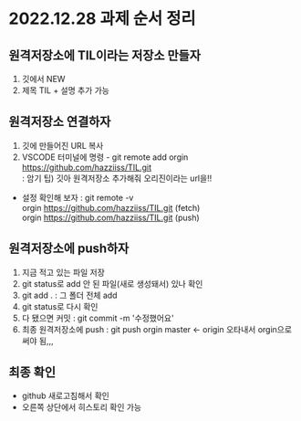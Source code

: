 
# 2022.12.28 과제 순서 정리

## 원격저장소에 TIL이라는 저장소 만들자
  1. 깃에서 NEW
  2. 제목 TIL + 설명 추가 가능

## 원격저장소 연결하자
  1. 깃에 만들어진 URL 복사
  2. VSCODE 터미널에 명령
    - git remote add orgin https://github.com/hazziiss/TIL.git     
   : 암기 팁) 깃아 원격저장소 추가해줘 오리진이라는 url을!!

  - 설정 확인해 보자 :  git remote -v      
                      orgin   https://github.com/hazziiss/TIL.git (fetch)     
                      orgin   https://github.com/hazziiss/TIL.git (push)     

## 원격저장소에 push하자
  1. 지금 적고 있는 파일 저장
  2. git status로 add 안 된 파일(새로 생성돼서) 있나 확인
  3. git add . : 그 폴더 전체 add
  4. git status로 다시 확인
  5. 다 됐으면 커밋 : git commit -m '수정했어요'
  6. 최종 원격저장소에 push : git push orgin master <- origin 오타내서 orgin으로 써야 됨,,,

 ## 최종 확인
  - github 새로고침해서 확인
  - 오른쪽 상단에서 히스토리 확인 가능